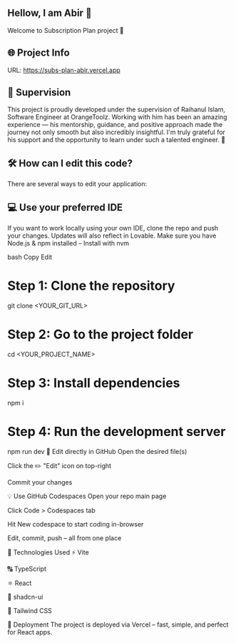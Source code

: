 ## Hellow, I am Abir 👋
Welcome to Subscription Plan project 🚀

## 🌐 Project Info
URL: https://subs-plan-abir.vercel.app

## 🧠 Supervision
This project is proudly developed under the supervision of Raihanul Islam, Software Engineer at OrangeToolz.
Working with him has been an amazing experience — his mentorship, guidance, and positive approach made the journey not only smooth but also incredibly insightful. I'm truly grateful for his support and the opportunity to learn under such a talented engineer. 🙌

## 🛠 How can I edit this code?
There are several ways to edit your application:

## 💻 Use your preferred IDE
If you want to work locally using your own IDE, clone the repo and push your changes. Updates will also reflect in Lovable.
Make sure you have Node.js & npm installed – Install with nvm

bash
Copy
Edit
# Step 1: Clone the repository
git clone <YOUR_GIT_URL>

# Step 2: Go to the project folder
cd <YOUR_PROJECT_NAME>

# Step 3: Install dependencies
npm i

# Step 4: Run the development server
npm run dev
📝 Edit directly in GitHub
Open the desired file(s)

Click the ✏️ "Edit" icon on top-right

Commit your changes

💡 Use GitHub Codespaces
Open your repo main page

Click Code > Codespaces tab

Hit New codespace to start coding in-browser

Edit, commit, push – all from one place

🧩 Technologies Used
⚡ Vite

🔠 TypeScript

⚛️ React

🎨 shadcn-ui

💨 Tailwind CSS

🚀 Deployment
The project is deployed via Vercel – fast, simple, and perfect for React apps.
